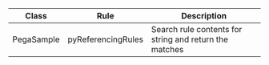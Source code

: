 

| Class              | Rule                | Description                                       |
| -------------      | -------------       | -------------                                     |
| PegaSample         | pyReferencingRules  | Search rule contents for string and return the matches  |
